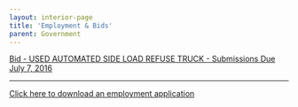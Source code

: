 ```yaml
---
layout: interior-page
title: 'Employment & Bids'
parent: Government
---
```


[Bid - USED AUTOMATED SIDE LOAD REFUSE TRUCK - Submissions Due July 7, 2016](https://storage.googleapis.com/static.rutherford-nj.com/finance/Employment/Bid%20Specs%20Used%20Auto%20Sani%20Truck%20Advertisement%207-7-16.pdf)

---

[Click here to download an employment application](http://static.rutherford-nj.com/borough-clerk/permits-licenses/Employment%20Application.pdf)

